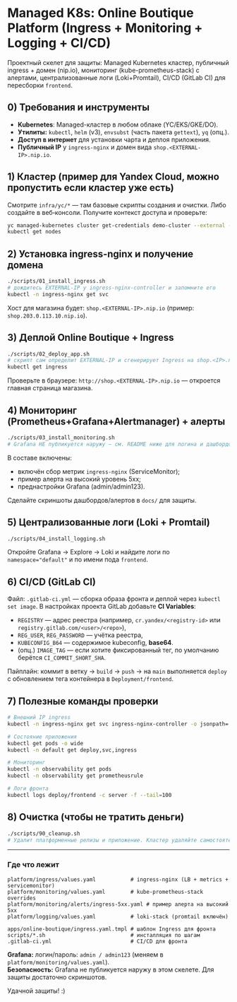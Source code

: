 # Managed K8s: Online Boutique Platform (Ingress + Monitoring + Logging + CI/CD)

Проектный скелет для защиты: Managed Kubernetes кластер, публичный ingress + домен (nip.io), мониторинг (kube-prometheus-stack) c алертами, централизованные логи (Loki+Promtail), CI/CD (GitLab CI) для пересборки `frontend`.

## 0) Требования и инструменты

- **Kubernetes**: Managed-кластер в любом облаке (YC/EKS/GKE/DO).
- **Утилиты:** `kubectl`, `helm` (v3), `envsubst` (часть пакета `gettext`), `yq` (опц.).
- **Доступ в интернет** для установки чарта и деплоя приложения.
- **Публичный IP** у `ingress-nginx` и домен вида `shop.<EXTERNAL-IP>.nip.io`.

## 1) Кластер (пример для Yandex Cloud, можно пропустить если кластер уже есть)

Смотрите `infra/yc/*` — там базовые скрипты создания и очистки. Либо создайте в веб‑консоли.
Получите контекст доступа и проверьте:
```bash
yc managed-kubernetes cluster get-credentials demo-cluster --external --force
kubectl get nodes
```

## 2) Установка ingress-nginx и получение домена

```bash
./scripts/01_install_ingress.sh
# дождитесь EXTERNAL-IP у ingress-nginx-controller и запомните его
kubectl -n ingress-nginx get svc
```

Хост для магазина будет: `shop.<EXTERNAL-IP>.nip.io` (пример: `shop.203.0.113.10.nip.io`).

## 3) Деплой Online Boutique + Ingress

```bash
./scripts/02_deploy_app.sh
# скрипт сам определит EXTERNAL-IP и сгенерирует Ingress на shop.<IP>.nip.io
kubectl get ingress
```

Проверьте в браузере: `http://shop.<EXTERNAL-IP>.nip.io` — откроется главная страница магазина.

## 4) Мониторинг (Prometheus+Grafana+Alertmanager) + алерты

```bash
./scripts/03_install_monitoring.sh
# Grafana НЕ публикуется наружу — см. README ниже для логина и дашбордов
```

В составе включены:
- включён сбор метрик `ingress-nginx` (ServiceMonitor);
- пример алерта на высокий уровень 5xx;
- преднастройки Grafana (admin/admin123).

Сделайте скриншоты дашбордов/алертов в `docs/` для защиты.

## 5) Централизованные логи (Loki + Promtail)

```bash
./scripts/04_install_logging.sh
```

Откройте Grafana → Explore → Loki и найдите логи по `namespace="default"` и по имени пода `frontend`.

## 6) CI/CD (GitLab CI)

Файл: `.gitlab-ci.yml` — сборка образа фронта и деплой через `kubectl set image`.
В настройках проекта GitLab добавьте **CI Variables**:
- `REGISTRY` — адрес реестра (например, `cr.yandex/<registry-id>` или `registry.gitlab.com/<user>/<repo>`),
- `REG_USER`, `REG_PASSWORD` — учётка реестра,
- `KUBECONFIG_B64` — содержимое kubeconfig, **base64**.
- (опц.) `IMAGE_TAG` — если хотите фиксированный тег, по умолчанию берётся `CI_COMMIT_SHORT_SHA`.

Пайплайн: коммит в ветку → `build` → `push` → на `main` выполняется `deploy` с обновлением тега контейнера в `Deployment/frontend`.

## 7) Полезные команды проверки

```bash
# Внешний IP ingress
kubectl -n ingress-nginx get svc ingress-nginx-controller -o jsonpath='{.status.loadBalancer.ingress[0].ip}'; echo

# Состояние приложения
kubectl get pods -o wide
kubectl -n default get deploy,svc,ingress

# Мониторинг
kubectl -n observability get pods
kubectl -n observability get prometheusrule

# Логи фронта
kubectl logs deploy/frontend -c server -f --tail=100
```

## 8) Очистка (чтобы не тратить деньги)

```bash
./scripts/90_cleanup.sh
# Удалит платформенные релизы и приложение. Кластер удаляйте самостоятельно (или infra/yc/cleanup.sh).
```

---

### Где что лежит
```
platform/ingress/values.yaml           # ingress-nginx (LB + metrics + servicemonitor)
platform/monitoring/values.yaml        # kube-prometheus-stack overrides
platform/monitoring/alerts/ingress-5xx.yaml # пример алерта на высокий 5xx
platform/logging/values.yaml           # loki-stack (promtail включён)

apps/online-boutique/ingress.yaml.tmpl # шаблон Ingress для фронта
scripts/*.sh                           # инсталляция по шагам
.gitlab-ci.yml                         # CI/CD для фронта
```

**Grafana:** логин/пароль: `admin / admin123` (меняем в `platform/monitoring/values.yaml`).  
**Безопасность:** Grafana не публикуется наружу в этом скелете. Для защиты достаточно скриншотов.

Удачной защиты! :)
